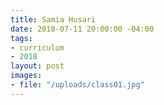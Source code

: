 ```yaml
---
title: Samia Husari
date: 2018-07-11 20:00:00 -04:00
tags:
- curriculum
- 2018
layout: post
images:
- file: "/uploads/class01.jpg"
---
```

